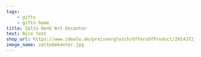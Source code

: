 ```yaml
---
tags:
    - gifts
    - gifts_home
title: Zalto Denk'Art Decanter
text: Nice text
shop_url: https://www.idealo.de/preisvergleich/OffersOfProduct/2014372_-denk-art-dekanter-axium-zalto.html
image_name: zaltodekanter.jpg
---
```

